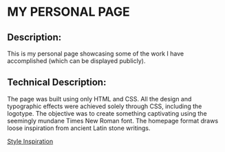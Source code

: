 # MY PERSONAL PAGE

## Description:

This is my personal page showcasing some of the work I have accomplished (which can be displayed publicly).

## Technical Description:
The page was built using only HTML and CSS. All the design and typographic effects were achieved solely through CSS, including the logotype. The objective was to create something captivating using the seemingly mundane Times New Roman font. The homepage format draws loose inspiration from ancient Latin stone writings.

[Style Inspiration](https://en.wikipedia.org/wiki/Latin#/media/File:Rome_Colosseum_inscription_2.jpg)
